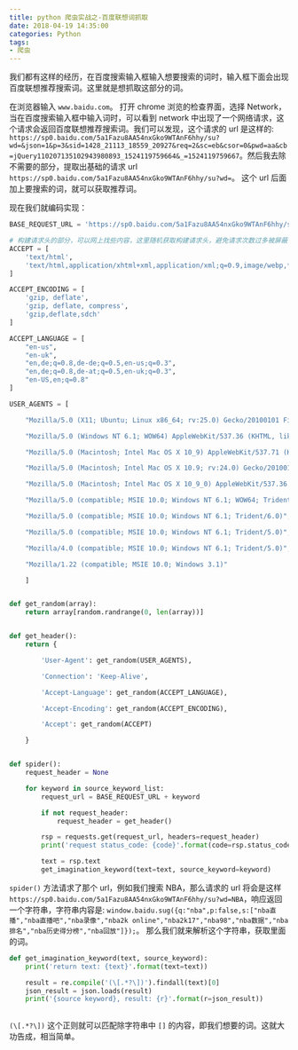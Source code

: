```yaml
---
title: python 爬虫实战之-百度联想词抓取
date: 2018-04-19 14:35:00
categories: Python
tags:
- 爬虫
---
```


我们都有这样的经历，在百度搜索输入框输入想要搜索的词时，输入框下面会出现百度联想推荐搜索词。这里就是想抓取这部分的词。

<!--more-->

在浏览器输入 `www.baidu.com`。 打开 chrome 浏览的检查界面，选择 Network，当在百度搜索输入框中输入词时，可以看到 network 中出现了一个网络请求，这个请求会返回百度联想推荐搜索词。我们可以发现，这个请求的 url 是这样的: `https://sp0.baidu.com/5a1Fazu8AA54nxGko9WTAnF6hhy/su?wd=&json=1&p=3&sid=1428_21113_18559_20927&req=2&sc=eb&csor=0&pwd=aa&cb=jQuery110207135102943980893_1524119759664&_=1524119759667`。然后我去除不需要的部分，提取出基础的请求 url `https://sp0.baidu.com/5a1Fazu8AA54nxGko9WTAnF6hhy/su?wd=`。 这个 url 后面加上要搜索的词，就可以获取推荐词。

现在我们就编码实现：

```python
BASE_REQUEST_URL = 'https://sp0.baidu.com/5a1Fazu8AA54nxGko9WTAnF6hhy/su?wd='

# 构建请求头的部分，可以网上找些内容，这里随机获取构建请求头，避免请求次数过多被屏蔽
ACCEPT = [
    'text/html',
    'text/html,application/xhtml+xml,application/xml;q=0.9,image/webp,*/*;q=0.8'
]

ACCEPT_ENCODING = [
    'gzip, deflate',
    'gzip, deflate, compress',
    'gzip,deflate,sdch'
]

ACCEPT_LANGUAGE = [
    "en-us",
    "en-uk",
    "en,de;q=0.8,de-de;q=0.5,en-us;q=0.3",
    "en,de;q=0.8,de-at;q=0.5,en-uk;q=0.3",
    "en-US,en;q=0.8"
]

USER_AGENTS = [

    "Mozilla/5.0 (X11; Ubuntu; Linux x86_64; rv:25.0) Gecko/20100101 Firefox/25.0",

    "Mozilla/5.0 (Windows NT 6.1; WOW64) AppleWebKit/537.36 (KHTML, like Gecko) Chrome/30.0.1599.101 Safari/537.36",

    "Mozilla/5.0 (Macintosh; Intel Mac OS X 10_9) AppleWebKit/537.71 (KHTML, like Gecko) Version/7.0 Safari/537.71",

    "Mozilla/5.0 (Macintosh; Intel Mac OS X 10.9; rv:24.0) Gecko/20100101 Firefox/24.0",

    "Mozilla/5.0 (Macintosh; Intel Mac OS X 10_9_0) AppleWebKit/537.36 (KHTML, like Gecko) Chrome/30.0.1599.101 Safari/537.36",

    "Mozilla/5.0 (compatible; MSIE 10.0; Windows NT 6.1; WOW64; Trident/6.0)",

    "Mozilla/5.0 (compatible; MSIE 10.0; Windows NT 6.1; Trident/6.0)",

    "Mozilla/5.0 (compatible; MSIE 10.0; Windows NT 6.1; Trident/5.0)",

    "Mozilla/4.0 (compatible; MSIE 10.0; Windows NT 6.1; Trident/5.0)",

    "Mozilla/1.22 (compatible; MSIE 10.0; Windows 3.1)"

    ]


def get_random(array):
    return array[random.randrange(0, len(array))]


def get_header():
    return {

        'User-Agent': get_random(USER_AGENTS),

        'Connection': 'Keep-Alive',

        'Accept-Language': get_random(ACCEPT_LANGUAGE),

        'Accept-Encoding': get_random(ACCEPT_ENCODING),

        'Accept': get_random(ACCEPT)

    }


def spider():
    request_header = None

    for keyword in source_keyword_list:
        request_url = BASE_REQUEST_URL + keyword

        if not request_header:
            request_header = get_header()

        rsp = requests.get(request_url, headers=request_header)
        print('request status_code: {code}'.format(code=rsp.status_code))

        text = rsp.text
        get_imagination_keyword(text=text, source_keyword=keyword)
```

`spider()` 方法请求了那个 url，例如我们搜索 NBA，那么请求的 url 将会是这样 `https://sp0.baidu.com/5a1Fazu8AA54nxGko9WTAnF6hhy/su?wd=NBA`，响应返回一个字符串，字符串内容是: `window.baidu.sug({q:"nba",p:false,s:["nba直播","nba直播吧","nba录像","nba2k online","nba2k17","nba98","nba数据","nba排名","nba历史得分榜","nba回放"]});`。 那么我们就来解析这个字符串，获取里面的词。

```python
def get_imagination_keyword(text, source_keyword):
    print('return text: {text}'.format(text=text))

    result = re.compile('(\[.*?\])').findall(text)[0]
    json_result = json.loads(result)
    print('{source keyword}, result: {r}'.format(r=json_result))
    
```

`(\[.*?\])` 这个正则就可以匹配除字符串中 `[]` 的内容，即我们想要的词。这就大功告成，相当简单。 
